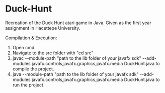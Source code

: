 # Duck-Hunt
Recreation of the Duck Hunt atari game in Java. Given as the first year assignment in Hacettepe University.

Compilation & Execution:

1) Open cmd.
2) Navigate to the src folder with "cd src"
3) javac --module-path "path to the lib folder of your javafx sdk"
 --add-modules javafx.controls,javafx.graphics,javafx.media DuckHunt.java 
 to compile the project.
4) java --module-path "path to the lib folder of your javafx sdk" 
--add-modules javafx.controls,javafx.graphics,javafx.media DuckHunt.java
to run the project.
